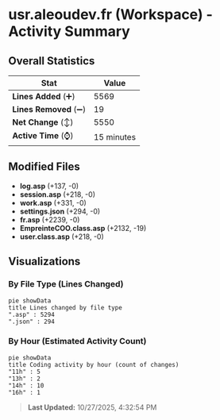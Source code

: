 # usr.aleoudev.fr (Workspace) - Activity Summary 

## Overall Statistics

| Stat                   | Value                                                             |
| ---------------------- | ----------------------------------------------------------------- |
| **Lines Added** (➕)   | 5569                                          |
| **Lines Removed** (➖) | 19                                        |
| **Net Change** (↕)    | 5550                |
| **Active Time** (⌚)   | 15 minutes |


## Modified Files
- **log.asp** (+137, -0)
- **session.asp** (+218, -0)
- **work.asp** (+331, -0)
- **settings.json** (+294, -0)
- **fr.asp** (+2239, -0)
- **EmpreinteCOO.class.asp** (+2132, -19)
- **user.class.asp** (+218, -0)

## Visualizations

### By File Type (Lines Changed)

```mermaid
pie showData
title Lines changed by file type
".asp" : 5294
".json" : 294
```

### By Hour (Estimated Activity Count)

```mermaid
pie showData
title Coding activity by hour (count of changes)
"11h" : 5
"13h" : 2
"14h" : 10
"16h" : 1
```


> **Last Updated:** 10/27/2025, 4:32:54 PM
